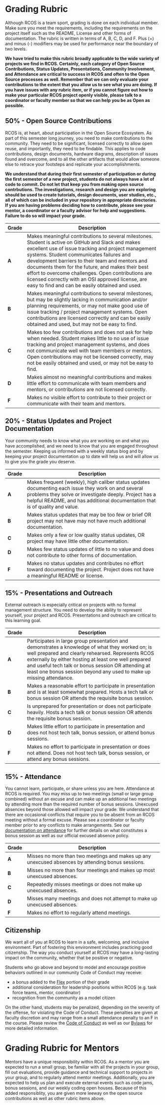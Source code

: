 # Grading Rubric

Although RCOS is a team sport, grading is done on each individual member. 
Make sure you meet the requirements, including the requirements on the project itself such as the README, License and other forms of documentation. The rubric is written in terms of A, B, C, D, and F. Plus (+) and minus (-) 
modifiers may be used for performance near the boundary of two levels.

**We have tried to make this rubric broadly applicable to the wide variety of projects we find in RCOS. 
Certainly, each category of Open Source Contributions, Status Updates, Presentations, Community Involvement, and Attendance are critical to success in RCOS and often to the Open Source processes as well. 
Remember that we can only evaluate your contributions to the extent that you allow us to see what you are doing. 
If you have issues with any rubric item, or if you cannot figure out how to make your particular RCOS project openly visible, please talk to a coordinator or faculty member so that we can help you be as Open as possible.**

## 50% - Open Source Contributions
RCOS is, at heart, about participation in the Open Source Ecosystem. 
As part of this semester long journey, you need to make contributions to the community. 
They need to be significant, licensed correctly to allow open reuse, and importantly, they need to be findable. 
This applies to code contributions, design documents, hardware diagrams, description of issues found and overcome, and to all the other artifacts that would allow someone else to retrace your footsteps and replicate your accomplishments.

**We understand that during their first semester of participation or during 
the first semester of a new project, students do not always have a lot of 
code to commit. Do not let that keep you from making open source contrbutions. 
The investigations, research and design you are exploring should be used to 
create tutorials, design documents, user studies, etc., all of which can
be included in your repository in appropriate directories. If you 
are having problems deciding how to contribute, please see your mentor, a
coordinator or a faculty advisor for help and suggestions. Failure to do so will impact your grade.**

| Grade | Description |
|-|-|
| **A** | Makes meaningful contributions to several milestones. Student is active on GitHub and Slack and makes excellent use of issue tracking and project management systems. Student communicates failures and development barriers to their team and mentors and documents them for the future, and makes their best effort to overcome challenges. Open contributions are licensed correctly with an OSI approved license, are easy to find and can be easily obtained and used.|
| **B** | Makes meaningful contributions to several milestones, but may be slightly lacking in communication and/or planning requirements, or may not make good use of issue tracking / project management systems. Open contributions are licensed correctly and can be easily obtained and used, but may not be easy to find.|
| **C** | Makes too few contributions and does not ask for help when needed. Student makes little to no use of issue tracking and project management systems, and does not communicate well with team members or mentors. Open contributions may not be licensed correctly, may not be easily obtained and used, or may not be easy to find.|
| **D** | Makes almost no meaningful contributions and makes little effort to communicate with team members and mentors, or contributions are not licensed correctly.|
| **F** | Makes no visible effort to contribute to their project or communicate with their team and mentors. |

## 20% - Status Updates and Project Documentation
Your community needs to know what you are working on and what you have accomplished, and we need to know that you are engaged throughout the semester.
Keeping us informed with a weekly status blog and by keeping your project documentation up to date will help us and will allow us to give you the grade you deserve.

| Grade | Description |
|-|-|
| **A** | Makes frequent (weekly), high caliber status updates documenting each issue they work on and several problems they solve or investigate deeply. Project has a helpful README, and has additional documentation that is of quality and value. |
| **B** | Makes status updates that may be too few or brief OR project may not have may not have much additional documentation. |
| **C** | Makes only a few or low quality status updates, OR project may have little other documentation. |
| **D** | Makes few status updates of little to no value and does not contribute to other forms of documentation. |
| **F** | Makes no status updates and contributes no effort toward documenting the project. Project does not have a meaningful README or license. |

## 15% - Presentations and Outreach
External outreach is especially critical on projects with no formal management structure. 
You need to develop the ability to represent yourself, your project and RCOS. 
Presentations and outreach are critical to this learning goal.

| Grade | Description |
|-|-|
| **A** | Participates in large group presentation and demonstrates a knowledge of what they worked on; is well prepared and clearly rehearsed. Represents RCOS externally by either hosting at least one well prepared and useful tech talk or bonus session OR attending at least one bonus session beyond any used to make up missing attendance. |
| **B** | Makes a reasonable effort to participate in presentation and is at least somewhat prepared. Hosts a tech talk or bonus session OR attends the requisite bonus session. |
| **C** | Is unprepared for presentation or does not participate heavily. Hosts a tech talk or bonus session OR attends the requisite bonus session. |
| **D** | Makes little effort to participate in presentation and does not host tech talk, bonus session, or attend bonus sessions. |
| **F** | Makes no effort to participate in presentation or does not attend. Does not host tech talk, bonus session, or attend any bonus sessions. |

## 15% - Attendance
You cannot learn, participate, or share unless you are here. 
Attendance at RCOS is required. 
You may miss up to two meetings (small or large group combined) without an excuse and can make up an additional two meetings by attending more than the required number of bonus sessions. 
Unexcused absences beyond those allowed will impact your grade.
We understand that there are occasional conflicts that require you to be absent from an RCOS meeting without a formal excuse.
Please see a coordinator or faculty member prior to any conflicts to make arrangements.
See our [documentation on attendance](attendance.md) for further details on what constitutes a bonus session as well as our official excused absence policy.

| Grade | Description |
|-|-|
| **A** | Misses no more than two meetings and makes up any unexcused absences by attending bonus sessions. |
| **B** | Misses no more than four meetings and makes up most unexcused absences. |
| **C** | Repeatedly misses meetings or does not make up unexcused absences. |
| **D** | Misses many meetings and does not attempt to make up unexcused absences. |
| **F** | Makes no effort to regularly attend meetings. |

## Citizenship
We want all of you at RCOS to learn in a safe, welcoming, and inclusive environment. 
Part of fostering this environment includes practicing good citizenship.
The way you conduct yourself at RCOS may have a long-lasting impact on the community, whether that be positive or negative.

Students who go above and beyond to model and encourage positive behaviors outlined in our community Code of Conduct may receive:
- a bonus added to the [Flex](flex.md) portion of their grade
- additional consideration for leadership positions within RCOS (e.g. task force teams, mentor, coordinator)
- recognition from the community as a model citizen

On the other hand, students may be penalized, depending on the severity of the offense, for violating the Code of Conduct. 
These penalties are given at faculty discretion and may range from a small attendance penalty to an F in the course. 
Please review the [Code of Conduct](community/CODE_OF_CONDUCT.md) as well as our [Bylaws](community/bylaws.md) for more detailed information.

# Grading Rubric for Mentors

Mentors have a unique responsibility within RCOS. As a mentor you are
expected to run a small group, be familiar with all the projects in your
group, fill out evaluations, provide guidance and technical support to
projects in your group, and to regularly attend mentor meetings. Additionally, you 
are expected to help us plan and execute external events such as code jams, 
bonus sessions, and our weekly coding open houses. Because of this added 
responsiblity, you are given more leeway on the open source contributions as 
well as other rubric items above.
